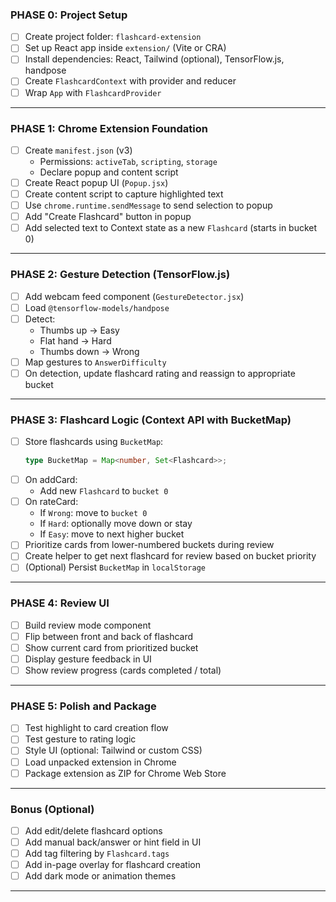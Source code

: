 ### PHASE 0: Project Setup

- [ ] Create project folder: `flashcard-extension`
- [ ] Set up React app inside `extension/` (Vite or CRA)
- [ ] Install dependencies: React, Tailwind (optional), TensorFlow.js, handpose
- [ ] Create `FlashcardContext` with provider and reducer
- [ ] Wrap `App` with `FlashcardProvider`

---

### PHASE 1: Chrome Extension Foundation

- [ ] Create `manifest.json` (v3)
  - Permissions: `activeTab`, `scripting`, `storage`
  - Declare popup and content script
- [ ] Create React popup UI (`Popup.jsx`)
- [ ] Create content script to capture highlighted text
- [ ] Use `chrome.runtime.sendMessage` to send selection to popup
- [ ] Add "Create Flashcard" button in popup
- [ ] Add selected text to Context state as a new `Flashcard` (starts in bucket 0)

---

### PHASE 2: Gesture Detection (TensorFlow.js)

- [ ] Add webcam feed component (`GestureDetector.jsx`)
- [ ] Load `@tensorflow-models/handpose`
- [ ] Detect:
  - Thumbs up → Easy
  - Flat hand → Hard
  - Thumbs down → Wrong
- [ ] Map gestures to `AnswerDifficulty`
- [ ] On detection, update flashcard rating and reassign to appropriate bucket

---

### PHASE 3: Flashcard Logic (Context API with BucketMap)

- [ ] Store flashcards using `BucketMap`:
  ```ts
  type BucketMap = Map<number, Set<Flashcard>>;
  ```
- [ ] On addCard:
  - Add new `Flashcard` to `bucket 0`
- [ ] On rateCard:
  - If `Wrong`: move to `bucket 0`
  - If `Hard`: optionally move down or stay
  - If `Easy`: move to next higher bucket
- [ ] Prioritize cards from lower-numbered buckets during review
- [ ] Create helper to get next flashcard for review based on bucket priority
- [ ] (Optional) Persist `BucketMap` in `localStorage`

---

### PHASE 4: Review UI

- [ ] Build review mode component
- [ ] Flip between front and back of flashcard
- [ ] Show current card from prioritized bucket
- [ ] Display gesture feedback in UI
- [ ] Show review progress (cards completed / total)

---

### PHASE 5: Polish and Package

- [ ] Test highlight to card creation flow
- [ ] Test gesture to rating logic
- [ ] Style UI (optional: Tailwind or custom CSS)
- [ ] Load unpacked extension in Chrome
- [ ] Package extension as ZIP for Chrome Web Store

---

### Bonus (Optional)

- [ ] Add edit/delete flashcard options
- [ ] Add manual back/answer or hint field in UI
- [ ] Add tag filtering by `Flashcard.tags`
- [ ] Add in-page overlay for flashcard creation
- [ ] Add dark mode or animation themes

---
